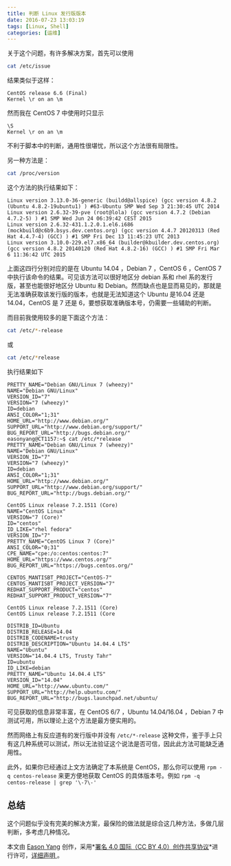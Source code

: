 ```yaml
---
title: 判断 Linux 发行版版本
date: 2016-07-23 13:03:19
tags: [Linux, Shell]
categories: [运维]
---
```


关于这个问题，有许多解决方案，首先可以使用

```sh
cat /etc/issue
```

结果类似于这样：

```
CentOS release 6.6 (Final)
Kernel \r on an \m
```

然而我在 CentOS 7 中使用时只显示<!--more-->

```
\S
Kernel \r on an \m
```

不利于脚本中的判断，通用性很堪忧，所以这个方法很有局限性。

另一种方法是：

```sh
cat /proc/version
```

这个方法的执行结果如下：

```
Linux version 3.13.0-36-generic (buildd@allspice) (gcc version 4.8.2 (Ubuntu 4.8.2-19ubuntu1) ) #63-Ubuntu SMP Wed Sep 3 21:30:45 UTC 2014
Linux version 2.6.32-39-pve (root@lola) (gcc version 4.7.2 (Debian 4.7.2-5) ) #1 SMP Wed Jun 24 06:39:42 CEST 2015
Linux version 2.6.32-431.1.2.0.1.el6.i686 (mockbuild@c6b9.bsys.dev.centos.org) (gcc version 4.4.7 20120313 (Red Hat 4.4.7-4) (GCC) ) #1 SMP Fri Dec 13 11:45:23 UTC 2013
Linux version 3.10.0-229.el7.x86_64 (builder@kbuilder.dev.centos.org) (gcc version 4.8.2 20140120 (Red Hat 4.8.2-16) (GCC) ) #1 SMP Fri Mar 6 11:36:42 UTC 2015
```

上面这四行分别对应的是在 Ubuntu 14.04 ，Debian 7 ，CentOS 6 ，CentOS 7 中执行该命令的结果。可见该方法可以很好地区分 debian 系和 rhel 系的发行版，甚至也能很好地区分 Ubuntu 和 Debian。然而缺点也是显而易见的，那就是无法准确获取该发行版的版本，也就是无法知道这个 Ubuntu 是16.04 还是 14.04，CentOS 是 7 还是 6，要想获取准确版本号，仍需要一些辅助的判断。

而目前我使用较多的是下面这个方法：

```sh
cat /etc/*-release
```

或

```sh
cat /etc/*release
```

执行结果如下

```
PRETTY_NAME="Debian GNU/Linux 7 (wheezy)"
NAME="Debian GNU/Linux"
VERSION_ID="7"
VERSION="7 (wheezy)"
ID=debian
ANSI_COLOR="1;31"
HOME_URL="http://www.debian.org/"
SUPPORT_URL="http://www.debian.org/support/"
BUG_REPORT_URL="http://bugs.debian.org/"
easonyang@CT1157:~$ cat /etc/*release
PRETTY_NAME="Debian GNU/Linux 7 (wheezy)"
NAME="Debian GNU/Linux"
VERSION_ID="7"
VERSION="7 (wheezy)"
ID=debian
ANSI_COLOR="1;31"
HOME_URL="http://www.debian.org/"
SUPPORT_URL="http://www.debian.org/support/"
BUG_REPORT_URL="http://bugs.debian.org/"
```

```
CentOS Linux release 7.2.1511 (Core) 
NAME="CentOS Linux"
VERSION="7 (Core)"
ID="centos"
ID_LIKE="rhel fedora"
VERSION_ID="7"
PRETTY_NAME="CentOS Linux 7 (Core)"
ANSI_COLOR="0;31"
CPE_NAME="cpe:/o:centos:centos:7"
HOME_URL="https://www.centos.org/"
BUG_REPORT_URL="https://bugs.centos.org/"

CENTOS_MANTISBT_PROJECT="CentOS-7"
CENTOS_MANTISBT_PROJECT_VERSION="7"
REDHAT_SUPPORT_PRODUCT="centos"
REDHAT_SUPPORT_PRODUCT_VERSION="7"

CentOS Linux release 7.2.1511 (Core) 
CentOS Linux release 7.2.1511 (Core
```

```
DISTRIB_ID=Ubuntu
DISTRIB_RELEASE=14.04
DISTRIB_CODENAME=trusty
DISTRIB_DESCRIPTION="Ubuntu 14.04.4 LTS"
NAME="Ubuntu"
VERSION="14.04.4 LTS, Trusty Tahr"
ID=ubuntu
ID_LIKE=debian
PRETTY_NAME="Ubuntu 14.04.4 LTS"
VERSION_ID="14.04"
HOME_URL="http://www.ubuntu.com/"
SUPPORT_URL="http://help.ubuntu.com/"
BUG_REPORT_URL="http://bugs.launchpad.net/ubuntu/
```

可见获取的信息非常丰富，在 CentOS 6/7 ，Ubuntu 14.04/16.04 ，Debian 7 中测试可用，所以理论上这个方法是最方便实用的。

然而网络上有反应道有的发行版中并没有 `/etc/*-release` 这种文件，鉴于手上只有这几种系统可以测试，所以无法验证这个说法是否可信，因此此方法可能缺乏通用性。

此外，如果你已经通过上文方法确定了本系统是 CentOS，那么你可以使用 `rpm -q centos-release` 来更方便地获取 CentOS 的具体版本号。例如 `rpm -q centos-release | grep '\-7\-'`

## 总结

这个问题似乎没有完美的解决方案，最保险的做法就是综合这几种方法，多做几层判断，多考虑几种情况。

本文由 [Eason Yang](https://eason-yang.com) 创作，采用*[署名 4.0 国际（CC BY 4.0）创作共享协议](http://creativecommons.org/licenses/by/4.0/deed.zh)*进行许可，[详细声明 ](https://eason-yang.com/about/)。
